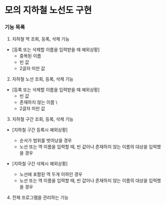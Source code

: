 # 모의 지하철 노선도 구현


### 기능 목록


1. 지하철 역 조회, 등록, 삭제 기능  
- [등록 또는 삭제할 이름을 입력받을 때 예외상황]
	- 중복된 이름
	- 빈 값
	- 2글자 미만 값 


2. 지하철 노선 조회, 등록, 삭제 기능  
- [등록 또는 삭제할 이름을 입력받을 때 예외상황]  
	- 빈 값
	- 존재하지 않는 이름	\
	- 2글자 미만 값


3. 지하철 구간 조회, 등록, 삭제 기능
- [지하철 구간 등록시 예외상황]  
	- 순서가 범위를 벗어났을 경우
	- 노선 또는 역 이름을 입력할 때, 빈 값이나 존재하지 않는 이름의 대상을 입력했을 경우
	
	
- [지하철 구간 삭제시 예외상황]  
	- 노선에 포함된 역 두개 이하인 경우
	- 노선 또는 역 이름을 입력할 때, 빈 값이나 존재하지 않는 이름의 대상을 입력했을 경우

4. 전체 프로그램을 관리하는 기능